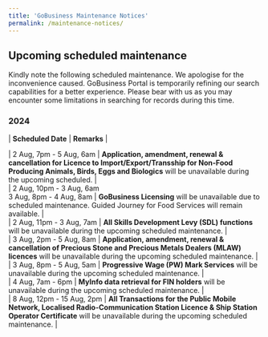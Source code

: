 ```yaml
---
title: 'GoBusiness Maintenance Notices'
permalink: /maintenance-notices/
---
```


## Upcoming scheduled maintenance

Kindly note the following scheduled maintenance. We apologise for the inconvenience caused. 
GoBusiness Portal is temporarily refining our search capabilities for a better experience. Please bear with us as you may encounter some limitations in searching for records during this time.

### 2024 

| **Scheduled Date** | **Remarks** |  

    
| 2 Aug, 7pm - 5 Aug, 6am | **Application, amendment, renewal & cancellation for Licence to Import/Export/Transship for Non-Food Producing Animals, Birds, Eggs and Biologics** will be unavailable during the upcoming scheduled. |        
| 2 Aug, 10pm - 3 Aug, 6am<br>3 Aug, 8pm - 4 Aug, 8am | **GoBusiness Licensing** will be unavailable due to scheduled maintenance. Guided Journey for Food Services will remain available. |      
| 2 Aug, 11pm - 3 Aug, 7am | **All Skills Development Levy (SDL) functions** will be unavailable during the upcoming scheduled maintenance. |    
| 3 Aug, 2pm - 5 Aug, 8am | **Application, amendment, renewal & cancellation of Precious Stone and Precious Metals Dealers (MLAW) licences** will be unavailable during the upcoming scheduled maintenance. |       
| 3 Aug, 8pm - 5 Aug, 5am | **Progressive Wage (PW) Mark Services** will be unavailable during the upcoming scheduled maintenance. |       
| 4 Aug, 7am - 6pm | **MyInfo data retrieval for FIN holders** will be unavailable during the upcoming scheduled maintenance. |      
| 8 Aug, 12pm - 15 Aug, 2pm | **All Transactions for the Public Mobile Network, Localised Radio-Communication Station Licence & Ship Station Operator Certificate** will be unavailable during the upcoming scheduled maintenance. |






<script src="/jquery/jquery.min.js"></script> <script src="/jquery/resize-tables.js"></script>
